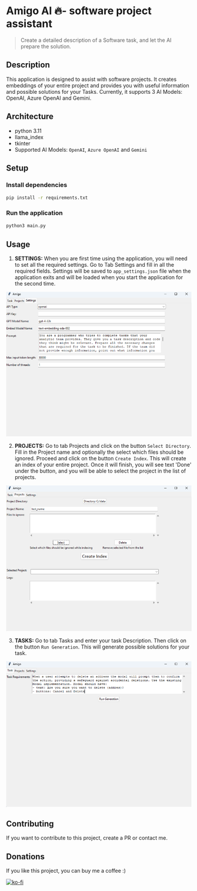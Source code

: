 # Amigo AI 🔥- software project assistant

> Create a detailed description of a Software task, and let the AI prepare the solution.

## Description
This application is designed to assist with software projects. It creates embeddings of your entire
project and provides you with useful information and possible solutions for your Tasks. Currently, 
it supports 3 AI Models: OpenAI, Azure OpenAI and Gemini.

## Architecture

- python 3.11
- llama_index
- tkinter
- Supported AI Models: `OpenAI`, `Azure OpenAI` and `Gemini`

## Setup

### Install dependencies

```bash
pip install -r requirements.txt
```

### Run the application

```bash
python3 main.py
```

## Usage

1. **SETTINGS:** When you are first time using the application, you will need to set all the required settings. Go to Tab Settings
and fill in all the required fields. Settings will be saved to `app_settings.json` file when the application exits and 
will be loaded when you start the application for the second time.

![img.png](assets/img.png)

2. **PROJECTS:** Go to tab Projects and click on the button `Select Directory`. Fill in the Project name and optionally the select 
which files should be ignored. Proceed and click on the button `Create Index`. This will create an index of your entire
project. Once it will finish, you will see text 'Done' under the button, and you will be able to select the project 
in the list of projects.

![img_1.png](assets/img_1.png)

3. **TASKS:** Go to tab Tasks and enter your task Description. Then click on the button `Run Generation`. This will 
generate possible solutions for your task.

![img_2.png](assets/img_2.png)

## Contributing

If you want to contribute to this project, create a PR or contact me.

## Donations

If you like this project, you can buy me a coffee :)

[![ko-fi](https://ko-fi.com/img/githubbutton_sm.svg)](https://ko-fi.com/coolpointerexception)
